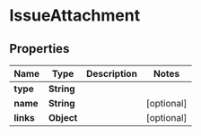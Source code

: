 
# IssueAttachment

## Properties
Name | Type | Description | Notes
------------ | ------------- | ------------- | -------------
**type** | **String** |  | 
**name** | **String** |  |  [optional]
**links** | **Object** |  |  [optional]



